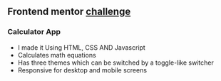 ## Frontend mentor [challenge](https://www.frontendmentor.io/challenges/calculator-app-9lteq5N29)
### Calculator App
* I made it Using HTML, CSS AND Javascript
* Calculates math equations
* Has three themes which can be switched by a toggle-like switcher
* Responsive for desktop and mobile screens
